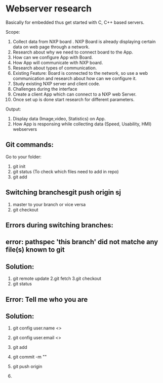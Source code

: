 # Webserver research
Basically for embedded thus get started with C, C++ based servers.

Scope:​

1. Collect data from NXP board .
     NXP Board is already displaying certain data on web page through a network.
2. Research about why we need to connect board to the App.
3. How can we configure App with Board.
4. How App will communicate with NXP board.
5. Research about types of communication.
6. Existing Feature: Board is connected to the network, so use a web communication and research about how can we configure it.
7. Study existing NXP server and client code.
8. Challenges during the interface
9. Create a client App which can connect to a NXP web Server.
10. Once set up is done start research for different parameters.

Output:

1. Display data (Image,video, Statistics) on App.
2. How App is responsing while collecting data (Speed, Usability, HMI)
webservers

## Git commands:
Go to your folder:
1. git init
2. git status (To check which files need to add in repo)
3. git add <file name>

## Switching branchesgit push origin sj

1. master to your branch or vice versa
2. git checkout <branch name>
     
## Errors during switching branches:
## error: pathspec 'this branch' did not matche any file(s) known to git
## Solution:

1. git remote update
2.git fetch
3.git checkout <branch name>
4. git status
    
## Error: Tell me who you are
## Solution: 
1. git config user.name <>
2. git config user.email <>
3. git add
4. git commit -m "<add comment>"
5. git push origin <Branch name>
     

2.
     
